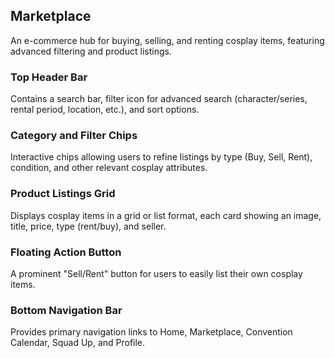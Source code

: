 ## Marketplace
An e-commerce hub for buying, selling, and renting cosplay items, featuring advanced filtering and product listings.

### Top Header Bar
Contains a search bar, filter icon for advanced search (character/series, rental period, location, etc.), and sort options.

### Category and Filter Chips
Interactive chips allowing users to refine listings by type (Buy, Sell, Rent), condition, and other relevant cosplay attributes.

### Product Listings Grid
Displays cosplay items in a grid or list format, each card showing an image, title, price, type (rent/buy), and seller.

### Floating Action Button
A prominent "Sell/Rent" button for users to easily list their own cosplay items.

### Bottom Navigation Bar
Provides primary navigation links to Home, Marketplace, Convention Calendar, Squad Up, and Profile.